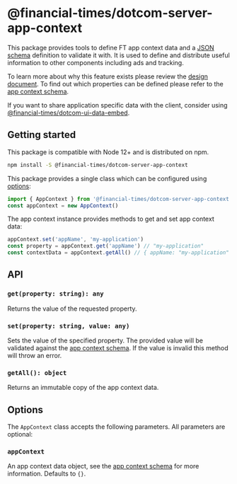 # @financial-times/dotcom-server-app-context

This package provides tools to define FT app context data and a [JSON schema] definition to validate it with. It is used to define and distribute useful information to other components including ads and tracking.

To learn more about why this feature exists please review the [design document]. To find out which properties can be defined please refer to the [app context schema].

If you want to share application specific data with the client, consider using [@financial-times/dotcom-ui-data-embed](../dotcom-ui-data-embed).

[JSON schema]: https://json-schema.org/
[design document]: ../../docs/design-decisions/app-context.md
[app context schema]: schema.md


## Getting started

This package is compatible with Node 12+ and is distributed on npm.

```bash
npm install -S @financial-times/dotcom-server-app-context
```

This package provides a single class which can be configured using [options](#options):

```js
import { AppContext } from '@financial-times/dotcom-server-app-context'
const appContext = new AppContext()
```

The app context instance provides methods to get and set app context data:

```js
appContext.set('appName', 'my-application')
const property = appContext.get('appName') // "my-application"
const contextData = appContext.getAll() // { appName: "my-application" }
```


## API

### `get(property: string): any`

Returns the value of the requested property.

### `set(property: string, value: any)`

Sets the value of the specified property. The provided value will be validated against the [app context schema]. If the value is invalid this method will throw an error.

### `getAll(): object`

Returns an immutable copy of the app context data.


## Options

The `AppContext` class accepts the following parameters. All parameters are optional:

### `appContext`

An app context data object, see the [app context schema] for more information. Defaults to `{}`.
